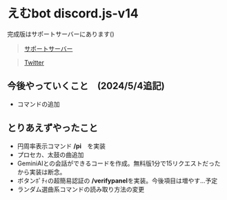 # えむbot discord.js-v14

完成版はサポートサーバーにあります()

> [サポートサーバー](https://discord.gg/BnmvxuQk)

> [Twitter](https://twitter.com/ryo_001339)

## 今後やっていくこと　(2024/5/4追記)
- コマンドの追加
  
## とりあえずやったこと
- 円周率表示コマンド **/pi**　を実装
- プロセカ、太鼓の曲追加
- GeminiAIとの会話ができるコードを作成。無料版1分で15リクエストだったから実装は断念。
- ボタンﾎﾟﾁｨの超簡易認証の **/verifypanel**を実装。今後項目は増やす...予定
- ランダム選曲系コマンドの読み取り方法の変更
